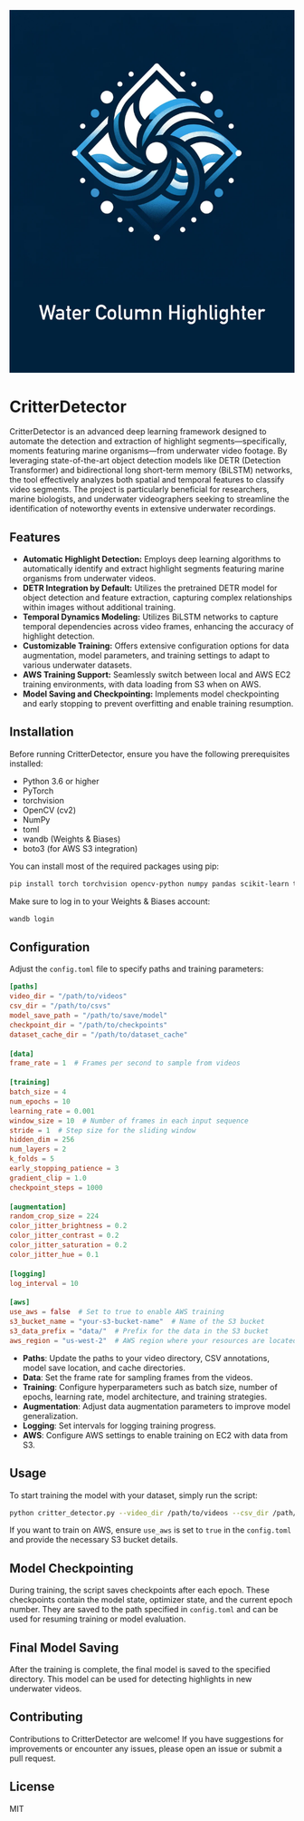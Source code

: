 ![WaterColumnHighlighter Logo](WHC.png)

# CritterDetector

CritterDetector is an advanced deep learning framework designed to automate the detection and extraction of highlight segments—specifically, moments featuring marine organisms—from underwater video footage. By leveraging state-of-the-art object detection models like DETR (Detection Transformer) and bidirectional long short-term memory (BiLSTM) networks, the tool effectively analyzes both spatial and temporal features to classify video segments. The project is particularly beneficial for researchers, marine biologists, and underwater videographers seeking to streamline the identification of noteworthy events in extensive underwater recordings.

## Features

- **Automatic Highlight Detection:** Employs deep learning algorithms to automatically identify and extract highlight segments featuring marine organisms from underwater videos.
- **DETR Integration by Default:** Utilizes the pretrained DETR model for object detection and feature extraction, capturing complex relationships within images without additional training.
- **Temporal Dynamics Modeling:** Utilizes BiLSTM networks to capture temporal dependencies across video frames, enhancing the accuracy of highlight detection.
- **Customizable Training:** Offers extensive configuration options for data augmentation, model parameters, and training settings to adapt to various underwater datasets.
- **AWS Training Support:** Seamlessly switch between local and AWS EC2 training environments, with data loading from S3 when on AWS.
- **Model Saving and Checkpointing:** Implements model checkpointing and early stopping to prevent overfitting and enable training resumption.

## Installation

Before running CritterDetector, ensure you have the following prerequisites installed:

- Python 3.6 or higher
- PyTorch
- torchvision
- OpenCV (cv2)
- NumPy
- toml
- wandb (Weights & Biases)
- boto3 (for AWS S3 integration)

You can install most of the required packages using pip:

```bash
pip install torch torchvision opencv-python numpy pandas scikit-learn transformers wandb toml tqdm matplotlib boto3
```

Make sure to log in to your Weights & Biases account:

```bash
wandb login
```

## Configuration

Adjust the `config.toml` file to specify paths and training parameters:

```toml
[paths]
video_dir = "/path/to/videos"
csv_dir = "/path/to/csvs"
model_save_path = "/path/to/save/model"
checkpoint_dir = "/path/to/checkpoints"
dataset_cache_dir = "/path/to/dataset_cache"

[data]
frame_rate = 1  # Frames per second to sample from videos

[training]
batch_size = 4
num_epochs = 10
learning_rate = 0.001
window_size = 10  # Number of frames in each input sequence
stride = 1  # Step size for the sliding window
hidden_dim = 256
num_layers = 2
k_folds = 5
early_stopping_patience = 3
gradient_clip = 1.0
checkpoint_steps = 1000

[augmentation]
random_crop_size = 224
color_jitter_brightness = 0.2
color_jitter_contrast = 0.2
color_jitter_saturation = 0.2
color_jitter_hue = 0.1

[logging]
log_interval = 10

[aws]
use_aws = false  # Set to true to enable AWS training
s3_bucket_name = "your-s3-bucket-name"  # Name of the S3 bucket
s3_data_prefix = "data/"  # Prefix for the data in the S3 bucket
aws_region = "us-west-2"  # AWS region where your resources are located
```

- **Paths**: Update the paths to your video directory, CSV annotations, model save location, and cache directories.
- **Data**: Set the frame rate for sampling frames from the videos.
- **Training**: Configure hyperparameters such as batch size, number of epochs, learning rate, model architecture, and training strategies.
- **Augmentation**: Adjust data augmentation parameters to improve model generalization.
- **Logging**: Set intervals for logging training progress.
- **AWS**: Configure AWS settings to enable training on EC2 with data from S3.

## Usage

To start training the model with your dataset, simply run the script:

```bash
python critter_detector.py --video_dir /path/to/videos --csv_dir /path/to/csvs --mode train
```

If you want to train on AWS, ensure `use_aws` is set to `true` in the `config.toml` and provide the necessary S3 bucket details.

## Model Checkpointing

During training, the script saves checkpoints after each epoch. These checkpoints contain the model state, optimizer state, and the current epoch number. They are saved to the path specified in `config.toml` and can be used for resuming training or model evaluation.

## Final Model Saving

After the training is complete, the final model is saved to the specified directory. This model can be used for detecting highlights in new underwater videos.

## Contributing

Contributions to CritterDetector are welcome! If you have suggestions for improvements or encounter any issues, please open an issue or submit a pull request.

## License
MIT
